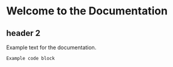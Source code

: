 # Welcome to the Documentation

## header 2

Example text for the documentation.

```text
Example code block
```
